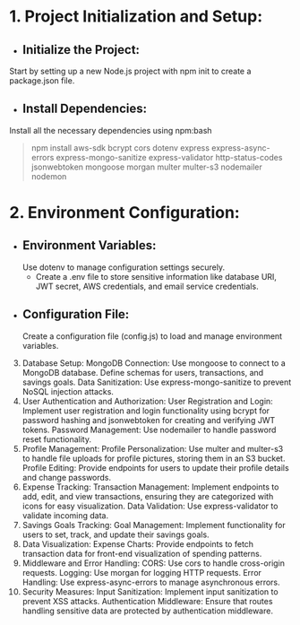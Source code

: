 # 1. Project Initialization and Setup:
  - ##  Initialize the Project: 
  Start by setting up a new Node.js project with npm init to create a package.json file.
  - ## Install Dependencies: 
  Install all the necessary dependencies using npm:bash
  > npm install aws-sdk bcrypt cors dotenv express express-async-errors express-mongo-sanitize express-validator http-status-codes jsonwebtoken mongoose morgan multer multer-s3 nodemailer nodemon
# 2. Environment Configuration:
  - ##  Environment Variables: 
     Use dotenv to manage configuration settings securely.
     - Create a .env file to store sensitive information like database URI, JWT secret, AWS credentials, and email service credentials.
  - ## Configuration File: 
     Create a configuration file (config.js) to load and manage environment variables.

3. Database Setup:
MongoDB Connection: Use mongoose to connect to a MongoDB database.
Define schemas for users, transactions, and savings goals.
Data Sanitization: Use express-mongo-sanitize to prevent NoSQL injection attacks.
4. User Authentication and Authorization:
User Registration and Login: Implement user registration and login functionality using bcrypt for password hashing and jsonwebtoken for creating and verifying JWT tokens.
Password Management: Use nodemailer to handle password reset functionality.
5. Profile Management:
Profile Personalization: Use multer and multer-s3 to handle file uploads for profile pictures, storing them in an S3 bucket.
Profile Editing: Provide endpoints for users to update their profile details and change passwords.
6. Expense Tracking:
Transaction Management: Implement endpoints to add, edit, and view transactions, ensuring they are categorized with icons for easy visualization.
Data Validation: Use express-validator to validate incoming data.
7. Savings Goals Tracking:
Goal Management: Implement functionality for users to set, track, and update their savings goals.
8. Data Visualization:
Expense Charts: Provide endpoints to fetch transaction data for front-end visualization of spending patterns.
9. Middleware and Error Handling:
CORS: Use cors to handle cross-origin requests.
Logging: Use morgan for logging HTTP requests.
Error Handling: Use express-async-errors to manage asynchronous errors.
10. Security Measures:
Input Sanitization: Implement input sanitization to prevent XSS attacks.
Authentication Middleware: Ensure that routes handling sensitive data are protected by authentication middleware.
